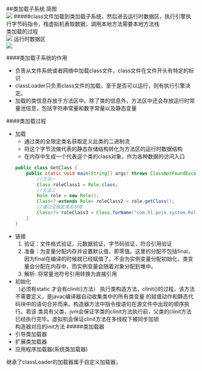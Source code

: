 ##类加载子系统
简图  
![](https://note-imge.oss-cn-beijing.aliyuncs.com/pasteimageintomarkdown/2020-08-19/129233606933800.png?Expires=4751418375&OSSAccessKeyId=LTAI4G1a9jwwXfvRfRgyzeZ3&Signature=%2BeJ7EZcP9VqUBHfbuBLWRYtu1uA%3D)
#####class文件加载到类加载子系统，然后进去运行时数据区，执行引擎执行字节码指令，栈虚拟机表取数据，调用本地方法需要本地方法栈     
类加载的过程  
![](https://note-imge.oss-cn-beijing.aliyuncs.com/pasteimageintomarkdown/2020-08-19/131047478953000.png?Expires=4751420189&OSSAccessKeyId=LTAI4G1a9jwwXfvRfRgyzeZ3&Signature=cVFL42UHWLjw4J48bndawNYDIDk%3D)
运行时数据区  
![](https://note-imge.oss-cn-beijing.aliyuncs.com/pasteimageintomarkdown/2020-08-19/132260193738600.png?Expires=4751421402&OSSAccessKeyId=LTAI4G1a9jwwXfvRfRgyzeZ3&Signature=OkA8%2BE0uKhg%2FwlIhik3Z9zZR%2Ftk%3D)

 ####类加载子系统的作用
 - 负责从文件系统或者网络中加载class文件，class文件在文件开头有特定的标识
 - classLoader只负责class文件的加载，至于是否可以运行，则有执行引擎决定。
 - 加载的类信息存放于方法区中。除了类的信息外，方法区中还会存放运行时常量池信息，包括字符串常量和数字常量以及静态变量
 
####类加载过程
- 加载
  - 通过类的全限定类名获取定义此类的二进制流
  - 将这个字节流做代表的静态存储结构转化为方法区的运行时数据结构
  - 在内存中生成一个代表这个类的class对象，作为各种数据的访问入口
  ```java
  public class GetClass {
      public static void main(String[] args) throws ClassNotFoundException {
          //方法一
          Class roleClass1 = Role.class;
          //方法二
          Role role = new Role();
          Class<? extends Role> roleClass2 = role.getClass();
          //通过全限定类名获取
          Class<?> roleClass3 = Class.forName("com.hl.pojo.system.Role");
      }
  }
  ```
- 链接
  1. 验证：文件格式验证，元数据验证，字节码验证，符合引用验证
  2. 准备：为变量分配内存并设置默认值，即零值。这里的分配不包括final，
  因为final在编译的时候就已经赋值了。不会为实例变量分配初始化，类变量会分配在内存中，而实例变量会随着对象分配到堆中。
  3. 解析: 将常量池符号引用转换为直接引用
- 初始化  
（必须有static 才会有clinit()方法）
执行类构造方法，clinit()的过程，该方法不需要定义，是javac编译器自动收集类中的所有类变量
的赋值动作和静态代码块中的语句合并而来。构造器方法中指令按语句在源文件中出现的顺序执行。若该
类具有父类，jvm会保证字类的clinit方法执行前，父类的clinit方法已经执行完毕。虚拟机会保证clinit方法在多线程下被同步加锁  
构造器对应的init方法 
#####类加载器
- 引导类加载器
- 扩展类加载器
- 应用程序加载器(系统类加载器) 

继承了classLoader的加载器属于自定义加载器，
